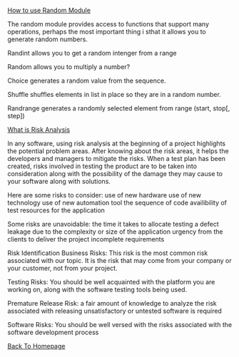 [How to use Random Module](https://www.pythonforbeginners.com/random/how-to-use-the-random-module-in-python)

The random module provides access to functions that support many operations, perhaps the most important thing i sthat it allows you to generate random numbers.

Randint allows you to get a random intenger from a range

Random allows you to multiply a number?

Choice generates a random value from the sequence.

Shuffle shuffles elements in list in place so they are in a random number.

Randrange generates a randomly selected element from range (start, stop[, step])



[What is Risk Analysis](https://www.edureka.co/blog/risk-analysis-in-software-testing/)

In any software, using risk analysis at the beginning of a project highlights the potential problem areas. After knowing about the risk areas, it helps the developers and managers to mitigate the risks. When a test plan has been created, risks involved in testing the product are to be taken into consideration along with the possibility of the damage they may cause to your software along with solutions.

Here are some risks to consider:
use of new hardware
use of new technology
use of new automation tool
the sequence of code
availibility of test resources for the application

Some risks are unavoidable:
the time it takes to allocate testing
a defect leakage due to the complexity or size of the application
urgency from the clients to deliver the project
incomplete requirements

Risk Identification
Business Risks: This risk is the most common risk associated with our topic. It is the risk that may come from your company or your customer, not from your project.

Testing Risks: You should be well acquainted with the platform you are working on, along with the software testing tools being used.

Premature Release Risk: a fair amount of knowledge to analyze the risk associated with releasing unsatisfactory or untested software is required

Software Risks: You should be well versed with the risks associated with the software development process


[Back To Homepage](https://leethomas13.github.io/201-reading-notes/)